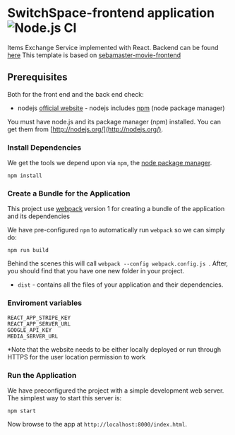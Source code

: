 # SwitchSpace-frontend application ![Node.js CI](https://github.com/AbdelrahmanKhaledAmer/SwitchSpace-Frontend/workflows/Node.js%20CI/badge.svg)
Items Exchange  Service implemented with React. Backend can be found [here](https://github.com/AbdelrahmanKhaledAmer/SwitchSpace-Backend) This template is based on [sebamaster-movie-frontend](https://github.com/sebischair/sebamaster-movie-frontend/)

## Prerequisites

Both for the front end and the back end check:

* nodejs [official website](https://nodejs.org/en/) - nodejs includes [npm](https://www.npmjs.com/) (node package manager)

 You must have node.js and its package manager (npm) installed.  You can get them from [http://nodejs.org/](http://nodejs.org/).

### Install Dependencies

We get the tools we depend upon via `npm`, the [node package manager](https://www.npmjs.com).

```
npm install
```

### Create a Bundle for the Application

This project use [webpack](https://github.com/webpack/webpack) version 1 for creating a bundle of the application and its dependencies

We have pre-configured `npm` to automatically run `webpack` so we can simply do:

```
npm run build
```

Behind the scenes this will call `webpack --config webpack.config.js `.  After, you should find that you have one new folder in your project.

* `dist` - contains all the files of your application and their dependencies.

### Enviroment variables
```
REACT_APP_STRIPE_KEY
REACT_APP_SERVER_URL
GOOGLE_API_KEY
MEDIA_SERVER_URL
```
*Note that the website needs to be either locally deployed or run through HTTPS for the user location permission to work
### Run the Application

We have preconfigured the project with a simple development web server.  The simplest way to start
this server is:

```
npm start
```

Now browse to the app at `http://localhost:8000/index.html`.

